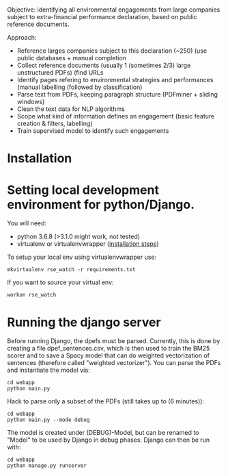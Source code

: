 # 
Objective: identifying all environmental engagements from large companies subject to extra-financial performance declaration, based on public reference documents.

Approach:
- Reference larges companies subject to this declaration (~250) (use public databases + manual completion
- Collect reference documents (usually 1 (sometimes 2/3) large unstructured PDFs) (find URLs
- Identify pages refering to environmental strategies and performances (manual labelling (followed by classification)
- Parse text from PDFs, keeping paragraph structure (PDFminer + sliding windows)
- Clean the text data for NLP algorithms
- Scope what kind of information defines an engagement (basic feature creation & filters, labelling)
- Train supervised model to identify such engagements 


# Installation

# Setting local development environment for python/Django.

You will need:
- python 3.6.8 (>3.1.0 might work, not tested)
- virtualenv or virtualenvwrapper ([installation steps](https://virtualenvwrapper.readthedocs.io/en/latest/))

To setup your local env using virtualenvwrapper use:

    mkvirtualenv rse_watch -r requirements.txt

If you want to source your virtual env:

    workon rse_watch
    
# Running the django server

Before running Django, the dpefs must be parsed. 
Currently, this is done by creating a file dpef_sentences.csv, which is then used to train the BM25 scorer and to save a Spacy model that can do weighted vectorization of sentences (therefore called "weighted vectorizer"). You can parse the PDFs and instantiate the model via:

    cd webapp
    python main.py

Hack to parse only a subset of the PDFs (still takes up to (6 minutes)):

	cd webapp
	python main.py --mode debug

The model is created under (DEBUG)-Model, but can be renamed to "Model" to be used by Django in debug phases.
Django can then be run with:

    cd webapp
    python manage.py runserver